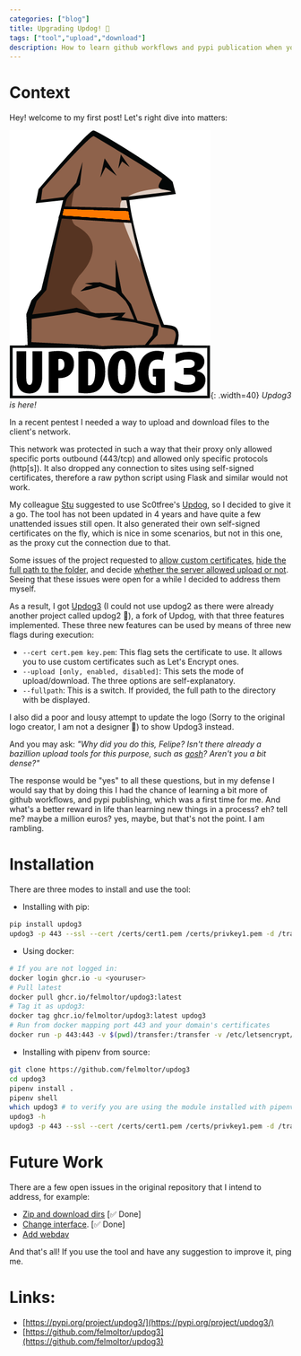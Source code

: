 ```yaml
---
categories: ["blog"]
title: Upgrading Updog! 🐶
tags: ["tool","upload","download"]
description: How to learn github workflows and pypi publication when your situation requires it
---
```


# Context

Hey! welcome to my first post!
Let's right dive into matters:

![Updog3](../assets/img/posts/Updog3.png){: .width=40}
_Updog3 is here!_


In a recent pentest I needed a way to upload and download files to the client's network.

This network was protected in such a way that their proxy only allowed specific ports outbound (443/tcp) and allowed only specific protocols (http[s]). It also dropped any connection to sites using self-signed certificates, therefore a raw python script using Flask and similar would not work.

My colleague [Stu](https://x.com/NoobieDog) suggested to use Sc0tfree's [Updog](https://github.com/sc0tfree/updog), so I decided to give it a go.
The tool has not been updated in 4 years and have quite a few unattended issues still open. It also generated their own self-signed certificates on the fly, which is nice in some scenarios, but not in this one, as the proxy cut the connection due to that.

Some issues of the project requested to [allow custom certificates](https://github.com/sc0tfree/updog/issues/28), [hide the full path to the folder](https://github.com/sc0tfree/updog/issues/36), and decide [whether the server allowed upload or not](https://github.com/sc0tfree/updog/issues/20). Seeing that these issues were open for a while I decided to address them myself.

As a result, I got [Updog3](https://github.com/felmoltor/updog3) (I could not use updog2 as there were already another project called updog2 🤷), a fork of Updog, with that three features implemented. These three new features can be used by means of three new flags during execution:
* `--cert cert.pem key.pem`: This flag sets the certificate to use. It allows you to use custom certificates such as Let's Encrypt ones.
* `--upload [only, enabled, disabled]`: This sets the mode of upload/download. The three options are self-explanatory.
* `--fullpath`: This is a switch. If provided, the full path to the directory with be displayed.

I also did a poor and lousy attempt to update the logo (Sorry to the original logo creator, I am not a designer 🫠) to show Updog3 instead.

And you may ask: _"Why did you do this, Felipe? Isn't there already a bazillion upload tools for this purpose, such as [gosh](https://github.com/patrickhener/goshs)? Aren't you a bit dense?"_

The response would be "yes" to all these questions, but in my defense I would say that by doing this I had the chance of learning a bit more of github workflows, and pypi publishing, which was a first time for me. And what's a better reward in life than learning new things in a process? eh? tell me? maybe a million euros? yes, maybe, but that's not the point. I am rambling.

# Installation

There are three modes to install and use the tool:

* Installing with pip:
```bash
pip install updog3
updog3 -p 443 --ssl --cert /certs/cert1.pem /certs/privkey1.pem -d /transfer
```
* Using docker:
```bash
# If you are not logged in:
docker login ghcr.io -u <youruser>
# Pull latest
docker pull ghcr.io/felmoltor/updog3:latest
# Tag it as updog3:
docker tag ghcr.io/felmoltor/updog3:latest updog3
# Run from docker mapping port 443 and your domain's certificates
docker run -p 443:443 -v $(pwd)/transfer:/transfer -v /etc/letsencrypt/archive/yourdomain.com/:/certs/  updog3 -p 443 --ssl --cert /certs/cert1.pem /certs/privkey1.pem -d /transfer
```
* Installing with pipenv from source:
```bash
git clone https://github.com/felmoltor/updog3
cd updog3
pipenv install .
pipenv shell
which updog3 # to verify you are using the module installed with pipenv
updog3 -h
updog3 -p 443 --ssl --cert /certs/cert1.pem /certs/privkey1.pem -d /transfer
```

# Future Work
There are a few open issues in the original repository that I intend to address, for example:
* [Zip and download dirs](https://github.com/sc0tfree/updog/issues/40)  [✅ Done]
* [Change interface](https://github.com/sc0tfree/updog/issues/44). [✅ Done]
* [Add webdav](https://github.com/sc0tfree/updog/issues/25)

And that's all!
If you use the tool and have any suggestion to improve it, ping me.

# Links:

* [https://pypi.org/project/updog3/](https://pypi.org/project/updog3/)
* [https://github.com/felmoltor/updog3](https://github.com/felmoltor/updog3)

